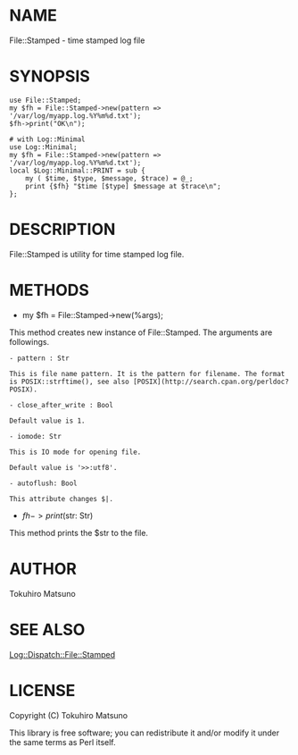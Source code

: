 # NAME

File::Stamped - time stamped log file

# SYNOPSIS

    use File::Stamped;
    my $fh = File::Stamped->new(pattern => '/var/log/myapp.log.%Y%m%d.txt');
    $fh->print("OK\n");

    # with Log::Minimal
    use Log::Minimal;
    my $fh = File::Stamped->new(pattern => '/var/log/myapp.log.%Y%m%d.txt');
    local $Log::Minimal::PRINT = sub {
        my ( $time, $type, $message, $trace) = @_;
        print {$fh} "$time [$type] $message at $trace\n";
    };

# DESCRIPTION

File::Stamped is utility for time stamped log file.

# METHODS

- my $fh = File::Stamped->new(%args);

This method creates new instance of File::Stamped. The arguments are followings.



    - pattern : Str

    This is file name pattern. It is the pattern for filename. The format is POSIX::strftime(), see also [POSIX](http://search.cpan.org/perldoc?POSIX).

    - close_after_write : Bool

    Default value is 1.

    - iomode: Str

    This is IO mode for opening file.

    Default value is '>>:utf8'.

    - autoflush: Bool

    This attribute changes $|.

- $fh->print($str: Str)

This method prints the $str to the file.

# AUTHOR

Tokuhiro Matsuno <tokuhirom AAJKLFJEF GMAIL COM>

# SEE ALSO

[Log::Dispatch::File::Stamped](http://search.cpan.org/perldoc?Log::Dispatch::File::Stamped)

# LICENSE

Copyright (C) Tokuhiro Matsuno

This library is free software; you can redistribute it and/or modify
it under the same terms as Perl itself.